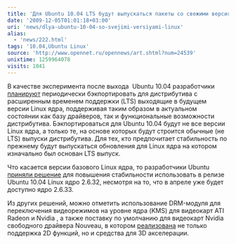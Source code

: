 ```yaml
---
title: 'Для Ubuntu 10.04 LTS будут выпускаться пакеты со свежими версиями Linux ядра'
date: '2009-12-05T01:01:18+03:00'
uri: 'news/dlya-ubuntu-10-04-so-svejimi-versiyami-linux'
alias: 
  - 'news/222.html'
tags: '10.04,Ubuntu Linux'
source: 'http://www.opennet.ru/opennews/art.shtml?num=24539'
unixtime: 1259964078
visits: 1041
---
```

В качестве эксперимента после выхода  Ubuntu 10.04 разработчики [планируют](https://wiki.ubuntu.com/KernelTeam/UDSLucid) периодически бэкпортировать для дистрибутива с расширенным временем поддержки (LTS) выходящие в будущем версии Linux ядра, поддерживая таким образом в актуальном состоянии как базу драйверов, так и функциональные возможности дистрибутива. Бэкпортироваться для Ubuntu 10.04 будут не все версии Linux ядра, а только те, на основе которых будут строится обычные (не LTS) выпуски дистрибутива. Для тех, кто предпочитает стабильность по прежнему будут выпускаться обновления для Linux ядра на котором изначально был основан LTS выпуск.

Что касается версии базового Linux ядра, то разработчики Ubuntu [приняли решение](https://lists.ubuntu.com/archives/ubuntu-devel/2009-December/029653.html) для повышения стабильности использовать в релизе Ubuntu 10.04 Linux ядро 2.6.32, несмотря на то, что в апреле уже будет доступно ядро 2.6.33.

Из других решений, можно отметить использование DRM-модуля для переключения видеорежимов на уровне ядра (KMS) для видеокарт ATI Radeon и Nvidia , а также поставку по умолчанию для видеокарт Nvidia свободного драйвера Nouveau, в котором [реализована](http://nouveau.freedesktop.org/wiki/FeatureMatrix) не только поддержка 2D функций, но и средства для 3D акселерации.
